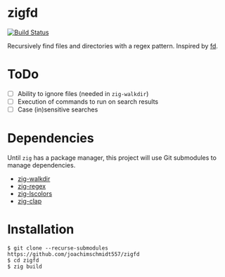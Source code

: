 # zigfd

[![Build Status](https://travis-ci.org/joachimschmidt557/zigfd.svg?branch=master)](https://travis-ci.org/joachimschmidt557/zigfd)

Recursively find files and directories with a regex pattern. Inspired
by [fd](https://github.com/sharkdp/fd).

# ToDo

- [ ] Ability to ignore files (needed in `zig-walkdir`)
- [ ] Execution of commands to run on search results
- [ ] Case (in)sensitive searches

# Dependencies

Until `zig` has a package manager, this project will use Git
submodules to manage dependencies.

- [zig-walkdir](https://github.com/joachimschmidt557/zig-walkdir)
- [zig-regex](https://github.com/tiehuis/zig-regex)
- [zig-lscolors](https://github.com/ziglibs/zig-lscolors)
- [zig-clap](https://github.com/Hejsil/zig-clap)

# Installation

```shell
$ git clone --recurse-submodules https://github.com/joachimschmidt557/zigfd
$ cd zigfd
$ zig build
```
